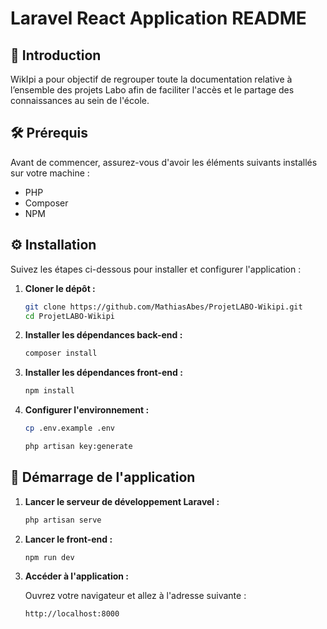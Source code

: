 # Laravel React Application README

## 👋 Introduction

WikIpi a pour objectif de regrouper toute la documentation relative à l’ensemble des projets Labo afin de faciliter l'accès et le partage des connaissances au sein de l'école.

## 🛠️ Prérequis

Avant de commencer, assurez-vous d'avoir les éléments suivants installés sur votre machine :

- PHP
- Composer
- NPM

## ⚙️ Installation

Suivez les étapes ci-dessous pour installer et configurer l'application :

1. **Cloner le dépôt :**

    ```bash
    git clone https://github.com/MathiasAbes/ProjetLABO-Wikipi.git
    cd ProjetLABO-Wikipi
    ```

2. **Installer les dépendances back-end :**

    ```bash
    composer install
    ```

3. **Installer les dépendances front-end :**

    ```bash
    npm install
    ```

4. **Configurer l'environnement :**

    ```bash
    cp .env.example .env
    ```

    ```bash
    php artisan key:generate
    ```

## 🚀 Démarrage de l'application

1. **Lancer le serveur de développement Laravel :**

    ```bash
    php artisan serve
    ```

2. **Lancer le front-end :**

    ```bash
    npm run dev
    ```

3. **Accéder à l'application :**

    Ouvrez votre navigateur et allez à l'adresse suivante :

    ```
    http://localhost:8000
    ```
